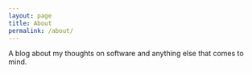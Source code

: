 ```yaml
---
layout: page
title: About
permalink: /about/
---
```


A blog about my thoughts on software and anything else that comes to mind.
